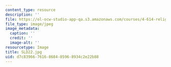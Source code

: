 ```yaml
---
content_type: resource
description: ''
file: https://ol-ocw-studio-app-qa.s3.amazonaws.com/courses/4-614-religious-architecture-and-islamic-cultures-fall-2002/d7c839667616868485968934c2e22b88_SLD22.jpg
file_type: image/jpeg
image_metadata:
  caption: ''
  credit: ''
  image-alt: ''
resourcetype: Image
title: SLD22.jpg
uid: d7c83966-7616-8684-8596-8934c2e22b88
---
```

